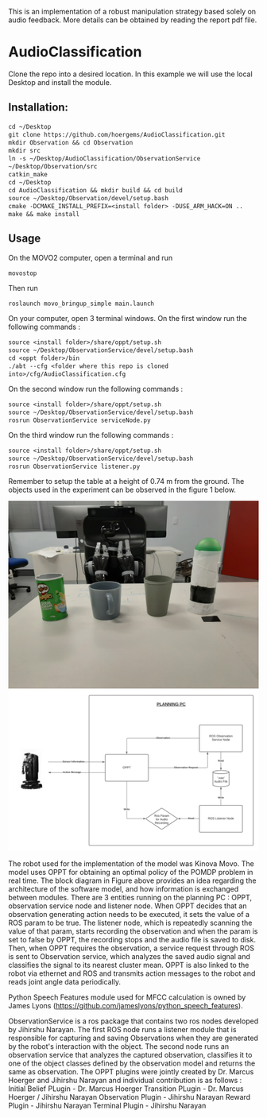 This is an implementation of a robust manipulation strategy based solely on audio feedback. More details can be obtained by reading the report pdf file.

# AudioClassification


Clone the repo into a desired location. In this example we will use the local Desktop and install the module. 
## Installation:
    cd ~/Desktop
    git clone https://github.com/hoergems/AudioClassification.git
    mkdir Observation && cd Observation
    mkdir src
    ln -s ~/Desktop/AudioClassification/ObservationService ~/Desktop/Observation/src
    catkin_make
    cd ~/Desktop
    cd AudioClassification && mkdir build && cd build
    source ~/Desktop/Observation/devel/setup.bash
    cmake -DCMAKE_INSTALL_PREFIX=<install folder> -DUSE_ARM_HACK=ON ..
    make && make install

## Usage
On the MOVO2 computer, open a terminal and run

    movostop

Then run

    roslaunch movo_bringup_simple main.launch

On your computer, open 3 terminal windows. On the first window run the following commands : 

    source <install folder>/share/oppt/setup.sh
    source ~/Desktop/ObservationService/devel/setup.bash
    cd <oppt folder>/bin
    ./abt --cfg <folder where this repo is cloned into>/cfg/AudioClassification.cfg

On the second window run the following commands : 

    source <install folder>/share/oppt/setup.sh
    source ~/Desktop/ObservationService/devel/setup.bash
    rosrun ObservationService serviceNode.py


On the third window run the following commands : 

    source <install folder>/share/oppt/setup.sh
    source ~/Desktop/ObservationService/devel/setup.bash
    rosrun ObservationService listener.py

Remember to setup the table at a height of 0.74 m from the ground. The objects used in the experiment can be observed in the figure 1 below. 

![Figure 1](Objects.jpg)
![Figure 2](block_diagram.jpeg)

The robot used for the implementation of the model was Kinova Movo. The model uses OPPT for obtaining an optimal policy of the POMDP problem in real time. The block diagram in Figure above provides an idea regarding the architecture of the software model, and how information is exchanged between modules. There are 3 entities running on the planning PC : OPPT, observation service node and listener node. When OPPT decides that an observation generating action needs to be executed, it sets the value of a ROS param to be true. The listener node, which is repeatedly scanning the value of that param, starts recording the observation and when the param is set to false by OPPT, the recording stops and the audio file is saved to disk. Then, when OPPT requires the observation, a service request through ROS is sent to Observation service, which analyzes the saved audio signal and classifies the signal to its nearest cluster mean. OPPT is also linked to the robot via ethernet and ROS and transmits action messages to the robot and reads joint angle data periodically.

Python Speech Features module used for MFCC calculation is owned by James Lyons (https://github.com/jameslyons/python_speech_features).

ObservationService is a ros package that contains two ros nodes developed by Jihirshu Narayan. The first ROS node runs a listener module that is responsible for capturing and saving Observations when they are generated by the robot's interaction with the object. The second node runs an observation service that analyzes the captured observation, classifies it to one of the object classes defined by the observation model and returns the same as observation. The OPPT plugins were jointly created by Dr. Marcus Hoerger and Jihirshu Narayan and individual contribution is as follows : 
Initial Belief PLugin - Dr. Marcus Hoerger
Transition PLugin - Dr. Marcus Hoerger / Jihirshu Narayan
Observation Plugin - Jihirshu Narayan
Reward Plugin - Jihirshu Narayan
Terminal Plugin - Jihirshu Narayan
